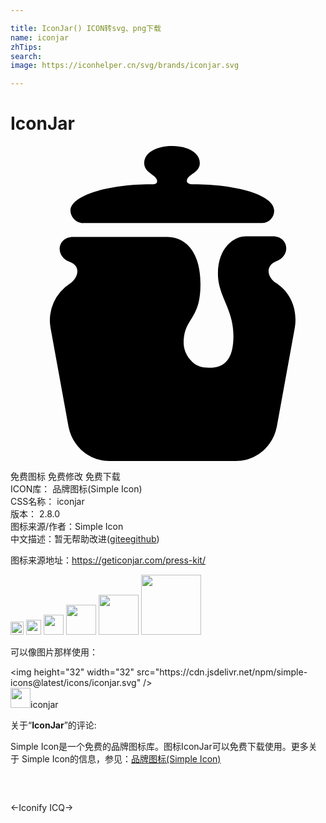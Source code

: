```yaml
---

title: IconJar() ICON转svg、png下载
name: iconjar
zhTips: 
search: 
image: https://iconhelper.cn/svg/brands/iconjar.svg

---
```


# IconJar  <small style="font-size: 60%;font-weight: 100"></small>

<div id="svg" class="svg-wrap">
<svg role="img" viewBox="0 0 24 24" xmlns="http://www.w3.org/2000/svg"><title>IconJar icon</title><path d="M5.506 5.875c-.492 0-.936-.453-.936-.954 0-1.155 2.858-2.01 6.11-2.01.295 0 .492 0 .492-.25 0-.452-.985-.602-.985-1.355 0-.804.936-1.306 2.118-1.306 1.183 0 2.119.502 2.119 1.306 0 .753-.985.853-.985 1.355 0 .151.148.251.492.251 3.252 0 6.16.803 6.16 2.009a.944.944 0 0 1-.937.953H5.507zM20.238 10.443c1.183.753 1.626 2.109 1.43 3.365l-1.38 7.58C19.992 22.897 18.71 24 17.182 24H7.526C6 24 4.718 22.896 4.422 21.389l-1.38-7.581a3.307 3.307 0 0 1 1.479-3.315c.69-.501.837-1.355 0-1.656-1.183-.452-.937-1.908.246-1.908h7.193c1.133 0 2.514.853 2.514 3.615 0 2.762-1.282 2.51-1.282 4.468 0 .854.69 1.758 1.527 1.859 1.43.15 2.267-.402 2.267-2.41 0-2.06-1.182-3.013-1.182-4.72 0-2.059 1.28-2.863 2.118-2.863h2.07c1.182 0 1.429 1.457.246 1.909-.837.35-.69 1.205 0 1.656z"/></svg>
</div>
<detail full-name='iconjar'></detail>

<div class="detail-page">
<p>
<span><span class="badge-success badge">免费图标</span> <span class="badge-success badge">免费修改</span>  <span class="badge-success badge">免费下载</span> </span>
<br/>
<span>
ICON库：
<span class="badge-secondary badge">品牌图标(Simple Icon)</span> 
</span>
<br/>
<span>
CSS名称：
<span class="badge-secondary badge">iconjar</span> 
</span>

<br/>
<span>
版本：
<span class="badge-secondary badge">2.8.0</span> 
</span>
<br/>
<span>图标来源/作者：<span class="badge-light badge">Simple Icon</span></span> 
<br/>
<span class="zh-detail">中文描述：暂无<span class="help-link"><span>帮助改进</span>(<a href="https://gitee.com/liuwave/icon-helper/edit/master/json/brands/iconjar.json" target="_blank" rel="noopener noreferrer">gitee</a><a href="https://github.com/liuwave/icon-helper/edit/master/json/brands/iconjar.json" target="_blank" rel="noopener noreferrer">github</a></span>)</span><br/>
</p>
</div><div class="description description alert alert-light"><p>图标来源地址：<a href="https://geticonjar.com/press-kit/" target="_blank" rel="noopener noreferrer">https://geticonjar.com/press-kit/</a></p></div>
<div class="alert alert-dark">
<img height="21" width="21" src="https://cdn.jsdelivr.net/npm/simple-icons@latest/icons/iconjar.svg" />
<img height="24" width="24" src="https://cdn.jsdelivr.net/npm/simple-icons@latest/icons/iconjar.svg" />
<img height="32" width="32" src="https://cdn.jsdelivr.net/npm/simple-icons@latest/icons/iconjar.svg" />
<img height="48" width="48" src="https://cdn.jsdelivr.net/npm/simple-icons@latest/icons/iconjar.svg" />
<img height="64" width="64" src="https://cdn.jsdelivr.net/npm/simple-icons@latest/icons/iconjar.svg" />
<img height="96" width="96" src="https://cdn.jsdelivr.net/npm/simple-icons@latest/icons/iconjar.svg" />

</div>
<div>
  <p>可以像图片那样使用：    
  </p>
  <div class="alert alert-primary" style="font-size: 14px">
    &lt;img height="32" width="32" src="https://cdn.jsdelivr.net/npm/simple-icons@latest/icons/iconjar.svg" /&gt;
    <copy-btn content='<img height="32" width="32" src="https://cdn.jsdelivr.net/npm/simple-icons@latest/icons/iconjar.svg" />'></copy-btn>
  </div>
  <div class="alert alert-secondary">
    <img height="32" width="32" src="https://cdn.jsdelivr.net/npm/simple-icons@latest/icons/iconjar.svg" />iconjar
    <copy-btn content="iconjar" btn-title="复制图标名称"></copy-btn>
  </div>
</div>
<div class="icon-detail__container">
<p>关于“<b>IconJar</b>”的评论:</p>
</div>
<Vssue title="关于“IconJar”的评论" />
<div><p>Simple Icon是一个免费的品牌图标库。图标IconJar可以免费下载使用。更多关于  Simple Icon的信息，参见：<a target="_blank" href="https://iconhelper.cn/brands.html">品牌图标(Simple Icon)</a>
</p></div>


<div style="padding:2rem 0 " class="page-nav"><p class="inner"><span class="prev">←<router-link to="/icon/iconify.html">Iconify</router-link></span> <span class="next"><router-link to="/icon/icq.html">ICQ</router-link>→</span></p></div>
